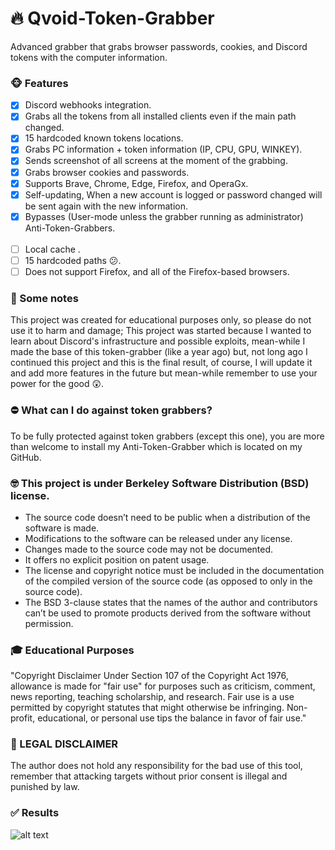 # 🔥 Qvoid-Token-Grabber
 Advanced grabber that grabs browser passwords, cookies, and Discord tokens with the computer information.
### 🐵 Features
   - [x] Discord webhooks integration. 
   - [x] Grabs all the tokens from all installed clients even if the main path changed.
   - [x] 15 hardcoded known tokens locations.
   - [x] Grabs PC information + token information (IP, CPU, GPU, WINKEY).
   - [x] Sends screenshot of all screens at the moment of the grabbing.
   - [x] Grabs browser cookies and passwords.
   - [x] Supports Brave, Chrome, Edge, Firefox, and OperaGx.
   - [x] Self-updating, When a new account is logged or password changed will be sent again with the new information.
   - [x] Bypasses (User-mode unless the grabber running as administrator) Anti-Token-Grabbers.<br><br>
   - [ ]  Local cache .
   - [ ]  15 hardcoded paths 😕.
   - [ ]  Does not support Firefox, and all of the Firefox-based browsers.
 
### 📣 Some notes
 This project was created for educational purposes only, so please do not use it to harm and damage;
 This project was started because I wanted to learn about Discord's infrastructure and possible exploits, mean-while I made the base of this token-grabber (like a year ago) but, not long ago I continued this project and this is the final result, of course, I will update it and add more features in the future but mean-while remember to use your power for the good 😲.
 
### ⛔ What can I do against token grabbers?
To be fully protected against token grabbers (except this one), you are more than welcome to install my Anti-Token-Grabber which is located on my GitHub.
 
### 🤓 This project is under Berkeley Software Distribution (BSD) license.
* The source code doesn’t need to be public when a distribution of the software is made.
* Modifications to the software can be released under any license.
* Changes made to the source code may not be documented.
* It offers no explicit position on patent usage.
* The license and copyright notice must be included in the documentation of the compiled version of the source code (as opposed to only in the source code).
* The BSD 3-clause states that the names of the author and contributors can’t be used to promote products derived from the software without permission.

### 🎓 Educational Purposes
"Copyright Disclaimer Under Section 107 of the Copyright Act 1976, allowance is made for "fair use" for purposes such as criticism, comment, news reporting, teaching scholarship, and research. Fair use is a use permitted by copyright statutes that might otherwise be infringing. Non-profit, educational, or personal use tips the balance in favor of fair use."
 
### 🚨 LEGAL DISCLAIMER

The author does not hold any responsibility for the bad use of this tool, remember that attacking targets without prior consent is illegal and punished by law.

### ✅ Results
 ![alt text](https://cdn.discordapp.com/attachments/825091638782459912/886697902393683968/Capture.png)

